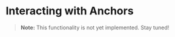 # Interacting with Anchors

> **Note:**
This functionality is not yet implemented. Stay tuned!






